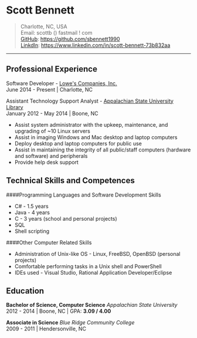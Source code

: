 Scott Bennett
=============
> Charlotte, NC, USA  
> Email: scottb () fastmail ! com  
> [GitHub](https://github.com/sbennett1990): https://github.com/sbennett1990  
> [LinkdIn](https://www.linkedin.com/in/scott-bennett-73b832aa): https://www.linkedin.com/in/scott-bennett-73b832aa  
____________

Professional Experience
-----------------------

Software Developer - [Lowe's Companies, Inc.](http://www.lowes.com/)  
June 2014 - Present | Charlotte, NC

Assistant Technology Support Analyst - [Appalachian State University Library](http://library.appstate.edu/)  
January 2012 - May 2014 | Boone, NC  

-   Assist system administrator with the upkeep, maintenance, and upgrading of ~10 Linux servers
-   Assist in imaging Windows and Mac desktop and laptop computers
-   Deploy desktop and laptop computers for public use
-   Assist in maintaining the integrity of all public/staff computers (hardware and software) and peripherals
-   Provide help desk support

Technical Skills and Competences
--------------------------------

####Programming Languages and Software Development Skills  
-   C# - 1.5 years
-   Java - 4 years
-   C - 3 years (school and personal projects)
-   SQL
-   Shell scripting

####Other Computer Related Skills  
-   Administration of Unix-like OS - Linux, FreeBSD, OpenBSD (personal projects)
-   Comfortable performing tasks in a Unix shell and PowerShell 
-   IDEs used - Visual Studio, Rational Application Developer/Eclipse

Education
---------
**Bachelor of Science, Computer Science** _Appalachian State University_  
2012 - 2014 | Boone, NC | GPA: **3.09 / 4.00**  

**Associate in Science** _Blue Ridge Community College_  
2009 - 2011 | Hendersonville, NC  
